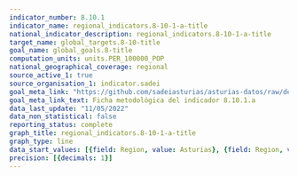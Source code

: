 ```yaml
---
indicator_number: 8.10.1
indicator_name: regional_indicators.8-10-1-a-title
national_indicator_description: regional_indicators.8-10-1-a-title
target_name: global_targets.8-10-title
goal_name: global_goals.8-title
computation_units: units.PER_100000_POP
national_geographical_coverage: regional
source_active_1: true
source_organisation_1: indicator.sadei
goal_meta_link: "https://github.com/sadeiasturias/asturias-datos/raw/develop/descargas/metodologia/8.10.1.a.pdf"
goal_meta_link_text: Ficha metodológica del indicador 8.10.1.a
data_last_update: "11/05/2022"
data_non_statistical: false
reporting_status: complete
graph_title: regional_indicators.8-10-1-a-title
graph_type: line
data_start_values: [{field: Region, value: Asturias}, {field: Region, value: España}]
precision: [{decimals: 1}]
---
```

